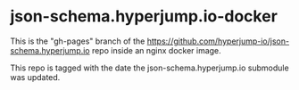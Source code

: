 # json-schema.hyperjump.io-docker

This is the "gh-pages" branch of the https://github.com/hyperjump-io/json-schema.hyperjump.io repo inside an nginx docker image.

This repo is tagged with the date the json-schema.hyperjump.io submodule was updated.
